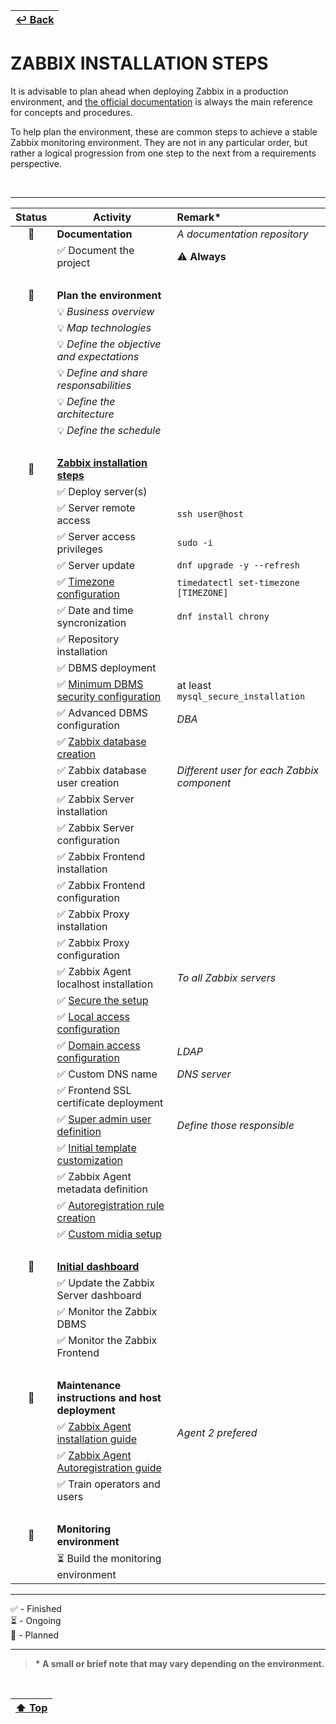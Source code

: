 | [↩️ Back](./) |
| --- |

# ZABBIX INSTALLATION STEPS

It is advisable to plan ahead when deploying Zabbix in a production environment, and [the official documentation](https://www.zabbix.com/documentation/current/en) is always the main reference for concepts and procedures.

To help plan the environment, these are common steps to achieve a stable Zabbix monitoring environment. They are not in any particular order, but rather a logical progression from one step to the next from a requirements perspective.

<BR>

---

| **Status**         | **Activity**                                     | **Remark\*** |
| :---:              | ---                                              | :--- |
| 📅                 | **Documentation**                                | _A documentation repository_ |
|                    | ✅ Document the project                          | ⚠️ **Always** |
| <BR> | | |                                                            
| 📅                 | **Plan the environment**                         | |
|                    | 💡 _Business overview_                           | |
|                    | 💡 _Map technologies_                            | |
|                    | 💡 _Define the objective and expectations_       | |
|                    | 💡 _Define and share responsabilities_           | |
|                    | 💡 _Define the architecture_                     | |
|                    | 💡 _Define the schedule_                         | |
| <BR> | | |
| 📅                 | [**Zabbix installation steps**](https://www.zabbix.com/documentation/current/en/manual/installation/getting_zabbix) | |
|                    | ✅ Deploy server(s)                              | |
|                    | ✅ Server remote access                          | `ssh user@host` |
|                    | ✅ Server access privileges                      | `sudo -i` |
|                    | ✅ Server update                                 | `dnf upgrade -y --refresh` |
|                    | ✅ [Timezone configuration](https://www.freedesktop.org/software/systemd/man/latest/timedatectl.html) | `timedatectl set-timezone [TIMEZONE]` |
|                    | ✅ Date and time syncronization                  | `dnf install chrony` |
|                    | ✅ Repository installation                       | |
|                    | ✅ DBMS deployment                               | |
|                    | ✅ [Minimum DBMS security configuration](https://dev.mysql.com/doc/mysql-secure-deployment-guide/8.0/en/) | at least `mysql_secure_installation` |
|                    | ✅ Advanced DBMS configuration                   | _DBA_ |
|                    | ✅ [Zabbix database creation](https://www.zabbix.com/documentation/current/en/manual/appendix/install/db_scripts) | |
|                    | ✅ Zabbix database user creation                 | _Different user for each Zabbix component_ |
|                    | ✅ Zabbix Server installation                    | |
|                    | ✅ Zabbix Server configuration                   | |
|                    | ✅ Zabbix Frontend installation                  | |
|                    | ✅ Zabbix Frontend configuration                 | |
|                    | ✅ Zabbix Proxy installation                     | |
|                    | ✅ Zabbix Proxy configuration                    | |
|                    | ✅ Zabbix Agent localhost installation           | _To all Zabbix servers_ |
|                    | ✅ [Secure the setup](https://www.zabbix.com/documentation/current/en/manual/installation/best_practices) | |
|                    | ✅ [Local access configuration](https://www.zabbix.com/documentation/current/en/manual/config/users_and_usergroups) | |
|                    | ✅ [Domain access configuration](https://www.zabbix.com/documentation/current/en/manual/web_interface/frontend_sections/users/authentication) | _LDAP_ |
|                    | ✅ Custom DNS name                               | _DNS server_ |
|                    | ✅ Frontend SSL certificate deployment           | |
|                    | ✅ [Super admin user definition](https://www.zabbix.com/documentation/current/en/manual/config/users_and_usergroups/permissions) | _Define those responsible_ |
|                    | ✅ [Initial template customization](https://www.zabbix.com/documentation/current/en/manual/config/templates) | |
|                    | ✅ Zabbix Agent metadata definition              | |
|                    | ✅ [Autoregistration rule creation](https://www.zabbix.com/documentation/current/en/manual/config/notifications/action) | |
|                    | ✅ [Custom midia setup](https://www.zabbix.com/documentation/current/en/manual/web_interface/frontend_sections/alerts/mediatypes) | |
| <BR> | | |
| 📅 | [**Initial dashboard**](https://www.zabbix.com/documentation/current/en/manual/web_interface/frontend_sections/dashboards) | |
|                    | ✅ Update the Zabbix Server dashboard            | |
|                    | ✅ Monitor the Zabbix DBMS                       | |
|                    | ✅ Monitor the Zabbix Frontend                   | |
| <BR> | | |
| 📅                 | **Maintenance instructions and host deployment** | |
|                    | ✅ [Zabbix Agent installation guide](https://www.zabbix.com/documentation/current/en/manual/concepts/agent) | _Agent 2 prefered_ |
|                    | ✅ [Zabbix Agent Autoregistration guide](https://www.zabbix.com/documentation/current/en/manual/discovery/auto_registration) | |
|                    | ✅ Train operators and users                     | |
| <BR> | | |
| 📅                 | **Monitoring environment**                       | |
|                    | ⏳ Build the monitoring environment              | |

---

✅ - Finished \
⏳ - Ongoing \
📅 - Planned

---

> **\* A small or brief note that may vary depending on the environment.**

<BR>

| [⬆️ Top](#zabbix-installation-steps) |
| --- |